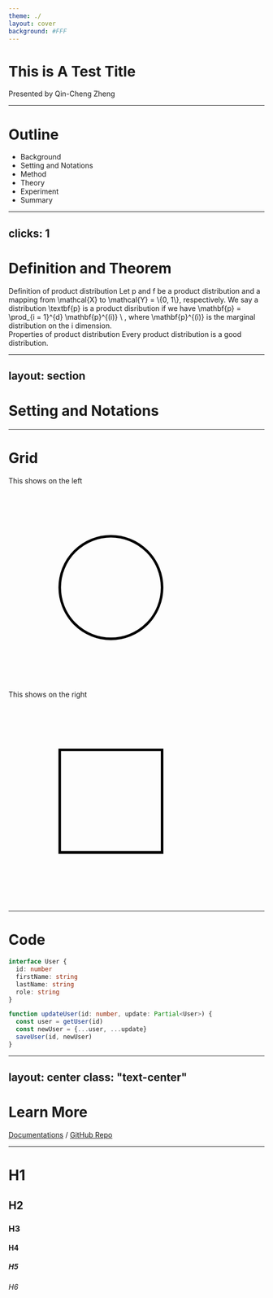 ```yaml
---
theme: ./
layout: cover
background: #FFF
---
```


# This is A Test Title

Presented by Qin-Cheng Zheng

<style>
  .slidev-layout.cover h1 {
    @apply text-6xl;
  }
</style>

---

# Outline

<v-clicks>

- Background
- Setting and Notations
- Method
- Theory
- Experiment
- Summary

</v-clicks>

<style>
  .slidev-layout {
    .slidev-vclick-target {
      transition: all 500ms ease;
    }

    .slidev-vclick-hidden {
      transform: translate(0, 100%);
    }
  }
</style>

---
clicks: 1
---

# Definition and Theorem

<div v-click class="theorem1">
  <ulli>Definition of product distribution</ulli>
  <Theorem type="Definition">
    Let <IE>p</IE> and <IE>f</IE> be a product distribution and a mapping from <IE>\mathcal{X}</IE> to <IE>\mathcal{Y} = \{0, 1\}</IE>, respectively.
    We say a distribution <IE>\textbf{p}</IE> is a product disribution if we have
    <E>
      \mathbf{p} = \prod_{i = 1}^{d} \mathbf{p}^{(i)} \ ,
    </E>
    where <IE>\mathbf{p}^{(i)}</IE> is the marginal distribution on the <IE>i</IE> dimension.
  </Theorem>
</div>

<div v-click class="theorem2">
  <ulli>Properties of product distribution</ulli>
  <Theorem type="Theorem">
    Every product distribution is a good distribution.
  </Theorem>
</div>

---
layout: section
---

# Setting and Notations

---

# Grid

<div class="grid grid-cols-12">
  <div class="col-span-6">
    <ulli>This shows on the left</ulli>
    <svg class="mt-3" viewBox="0 0 100 80">
      <path
        v-click
        class="circle"
        d="M20 40
           a20 20 0 0 1 20 -20
           a20 20 0 0 1 20 20
           a20 20 0 0 1 -20 20
           a20 20 0 0 1 -20 -20"
        fill="none"
        stroke="black"
        stroke-dasharray="126" />
    </svg>
  </div>
  <div class="col-span-6">
    <ulli>This shows on the right</ulli>
    <svg class="mt-3" viewBox="0 0 100 80">
      <path
        v-click
        class="rect"
        d="M20 20 h40 v40 h-40 v-40 Z"
        fill="none"
        stroke="black"
        stroke-dasharray="160"
      />
    </svg>
  </div>

</div>

<style>
  .slidev-vclick-target {
    transition: all 500ms ease-out;
  }
  .circle.slidev-vclick-hidden {
    opacity: 1 !important;
    stroke-dashoffset: 126;
  }
  .rect.slidev-vclick-hidden {
    opacity: 1 !important;
    stroke-dashoffset: 160;
  }
</style>

---

# Code

```ts {all|2|1-6|all}
interface User {
  id: number
  firstName: string
  lastName: string
  role: string
}

function updateUser(id: number, update: Partial<User>) {
  const user = getUser(id)
  const newUser = {...user, ...update}  
  saveUser(id, newUser)
}
```

---
layout: center
class: "text-center"
---

# Learn More

[Documentations](https://sli.dev) / [GitHub Repo](https://github.com/slidevjs/slidev)

---

# H1
## H2
### H3
#### H4
##### H5
###### H6
